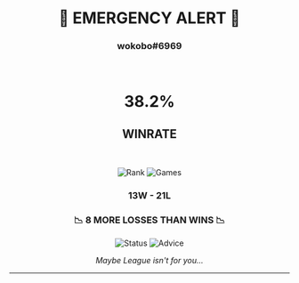 <!-- LOL-STATS:START -->
<div align="center">

# 🚨 EMERGENCY ALERT 🚨

### wokobo#6969

<br/>

# 38.2%
## WINRATE

<br/>

![Rank](https://img.shields.io/badge/🏆_PLATINUM_IV-0%20LP-00CED1?style=for-the-badge&labelColor=000000)
![Games](https://img.shields.io/badge/🎮_S2025-34%20GAMES-666666?style=for-the-badge&labelColor=000000)

### 13W - 21L

### 📉 8 MORE LOSSES THAN WINS 📉


![Status](https://img.shields.io/badge/💀_Status-WASHED-ff0000?style=for-the-badge&labelColor=000000)
![Advice](https://img.shields.io/badge/💡_Advice-UNINSTALL-ff0066?style=for-the-badge&labelColor=000000)

*Maybe League isn't for you...*


---

</div>
<!-- LOL-STATS:END -->
